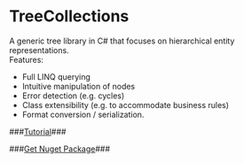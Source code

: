 # TreeCollections
A generic tree library in C# that focuses on hierarchical entity representations.  
Features:
* Full LINQ querying 
* Intuitive manipulation of nodes
* Error detection (e.g. cycles)
* Class extensibility (e.g. to accommodate business rules)
* Format conversion / serialization.

###[Tutorial](https://github.com/davidwest/treecollections/wiki)###

###[Get Nuget Package](https://www.nuget.org/packages/TreeCollections/)###
